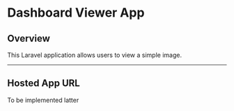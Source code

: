 # Dashboard Viewer App

## Overview

This Laravel application allows users to view a simple image.

---

## Hosted App URL

To be implemented latter

